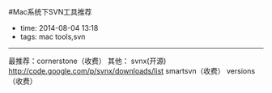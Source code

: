 #Mac系统下SVN工具推荐

- time: 2014-08-04 13:18
- tags: mac tools,svn

---
最推荐：cornerstone（收费）
其他：
svnx(开源) http://code.google.com/p/svnx/downloads/list
smartsvn（收费）
versions（收费）

